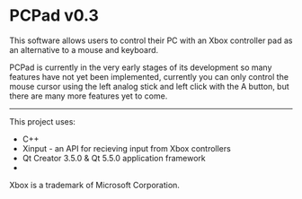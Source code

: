 # PCPad v0.3
This software allows users to control their PC with an Xbox controller pad as an alternative to a mouse and keyboard.

PCPad is currently in the very early stages of its development so many features have not yet been implemented, currently you can only control the mouse cursor using the left analog stick and left click with the A button, but there are many more features yet to come.

---

This project uses:
* C++
* Xinput - an API for recieving input from Xbox controllers
* Qt Creator 3.5.0 & Qt 5.5.0 application framework
* 
Xbox is a trademark of Microsoft Corporation.
